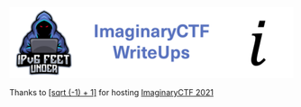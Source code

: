 ![ImaginaryCTF](banner.png)

Thanks to [\[sqrt (-1) + 1\]](https://ctftime.org/team/131529) for hosting [ImaginaryCTF 2021](https://2021.imaginaryctf.org/)